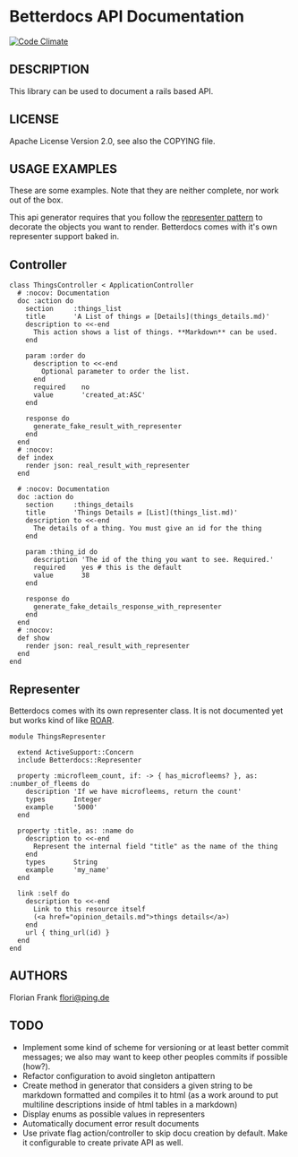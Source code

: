 Betterdocs API Documentation
============================

[![Code Climate](https://codeclimate.com/repos/51128561f3ea0022cc027f31/badges/2a9719de54628d821871/gpa.png)](https://codeclimate.com/repos/51128561f3ea0022cc027f31/feed)

DESCRIPTION
-----------

This library can be used to document a rails based API.

LICENSE
-------

Apache License Version 2.0, see also the COPYING file.

USAGE EXAMPLES
--------------

These are some examples. Note that they are neither complete, nor work out of the box.

This api generator requires that you follow the [representer pattern](http://nicksda.apotomo.de/2011/12/ruby-on-rest-introducing-the-representer-pattern/) to decorate the objects you want to render. Betterdocs comes with it's own representer support baked in.

## Controller

    class ThingsController < ApplicationController
      # :nocov: Documentation
      doc :action do
        section     :things_list
        title       'A List of things ⇄ [Details](things_details.md)'
        description to <<-end
          This action shows a list of things. **Markdown** can be used.
        end

        param :order do
          description to <<-end
            Optional parameter to order the list.
          end
          required    no
          value       'created_at:ASC'
        end

        response do
          generate_fake_result_with_representer 
        end
      end
      # :nocov:
      def index
        render json: real_result_with_representer 
      end

      # :nocov: Documentation
      doc :action do
        section     :things_details
        title       'Things Details ⇄ [List](things_list.md)'
        description to <<-end
          The details of a thing. You must give an id for the thing
        end

        param :thing_id do
          description 'The id of the thing you want to see. Required.'
          required    yes # this is the default
          value       38
        end

        response do
          generate_fake_details_response_with_representer
        end
      end
      # :nocov:
      def show
        render json: real_result_with_representer 
      end
    end

## Representer

Betterdocs comes with its own representer class. It is not documented
yet but works kind of like [ROAR](https://github.com/apotonick/roar).

    module ThingsRepresenter

      extend ActiveSupport::Concern
      include Betterdocs::Representer

      property :microfleem_count, if: -> { has_microfleems? }, as: :number_of_fleems do
        description 'If we have microfleems, return the count'
        types       Integer
        example     '5000'
      end

      property :title, as: :name do
        description to <<-end
          Represent the internal field "title" as the name of the thing
        end
        types       String
        example     'my_name'
      end

      link :self do
        description to <<-end
          Link to this resource itself
          (<a href="opinion_details.md">things details</a>)
        end
        url { thing_url(id) }
      end
    end

AUTHORS
-------
Florian Frank <flori@ping.de>

TODO
----
- Implement some kind of scheme for versioning or at least better commit messages;
  we also may want to keep other peoples commits if possible (how?).
- Refactor configuration to avoid singleton antipattern
- Create method in generator that considers a given string to be markdown
  formatted and compiles it to html (as a work around to put multiline
  descriptions inside of html tables in a markdown)
- Display enums as possible values in representers
- Automatically document error result documents
- Use private flag action/controller to skip docu creation by default. Make it
  configurable to create private API as well.

